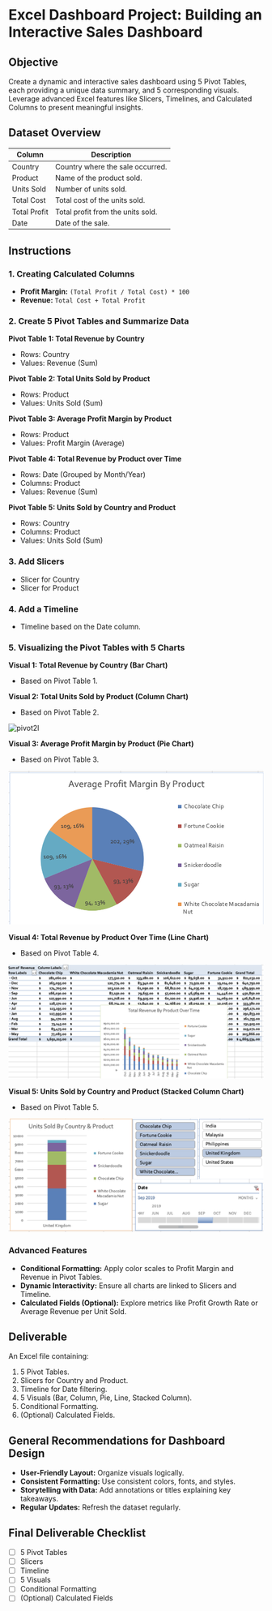 # Excel Dashboard Project: Building an Interactive Sales Dashboard

## Objective

Create a dynamic and interactive sales dashboard using 5 Pivot Tables, each providing a unique data summary, and 5 corresponding visuals. Leverage advanced Excel features like Slicers, Timelines, and Calculated Columns to present meaningful insights.

## Dataset Overview

| Column        | Description                                     |
|---------------|-------------------------------------------------|
| Country       | Country where the sale occurred.              |
| Product       | Name of the product sold.                      |
| Units Sold    | Number of units sold.                           |
| Total Cost    | Total cost of the units sold.                   |
| Total Profit  | Total profit from the units sold.                |
| Date          | Date of the sale.                               |

## Instructions

### 1. Creating Calculated Columns

*   **Profit Margin:** `(Total Profit / Total Cost) * 100`
*   **Revenue:** `Total Cost + Total Profit`

### 2. Create 5 Pivot Tables and Summarize Data

**Pivot Table 1: Total Revenue by Country**

*   Rows: Country
*   Values: Revenue (Sum)

**Pivot Table 2: Total Units Sold by Product**

*   Rows: Product
*   Values: Units Sold (Sum)

**Pivot Table 3: Average Profit Margin by Product**

*   Rows: Product
*   Values: Profit Margin (Average)

**Pivot Table 4: Total Revenue by Product over Time**

*   Rows: Date (Grouped by Month/Year)
*   Columns: Product
*   Values: Revenue (Sum)

**Pivot Table 5: Units Sold by Country and Product**

*   Rows: Country
*   Columns: Product
*   Values: Units Sold (Sum)

### 3. Add Slicers

*   Slicer for Country
*   Slicer for Product

### 4. Add a Timeline

*   Timeline based on the Date column.

### 5. Visualizing the Pivot Tables with 5 Charts

**Visual 1: Total Revenue by Country (Bar Chart)**

*   Based on Pivot Table 1.

**Visual 2: Total Units Sold by Product (Column Chart)**

*   Based on Pivot Table 2.
  

  ![pivot2l ](image11.png)

  

**Visual 3: Average Profit Margin by Product (Pie Chart)**

*   Based on Pivot Table 3.
  

  ![pivot3l ](image1.4.png)
  
  

**Visual 4: Total Revenue by Product Over Time (Line Chart)**

*   Based on Pivot Table 4.
  

  ![pivot4l ](image1.3.png)

  

**Visual 5: Units Sold by Country and Product (Stacked Column Chart)**

*   Based on Pivot Table 5.
  

  ![pivot5l ](image1.2.png)

  

### Advanced Features

*   **Conditional Formatting:** Apply color scales to Profit Margin and Revenue in Pivot Tables.
*   **Dynamic Interactivity:** Ensure all charts are linked to Slicers and Timeline.
*   **Calculated Fields (Optional):** Explore metrics like Profit Growth Rate or Average Revenue per Unit Sold.

## Deliverable

An Excel file containing:

1.  5 Pivot Tables.
2.  Slicers for Country and Product.
3.  Timeline for Date filtering.
4.  5 Visuals (Bar, Column, Pie, Line, Stacked Column).
5.  Conditional Formatting.
6.  (Optional) Calculated Fields.

## General Recommendations for Dashboard Design

*   **User-Friendly Layout:** Organize visuals logically.
*   **Consistent Formatting:** Use consistent colors, fonts, and styles.
*   **Storytelling with Data:** Add annotations or titles explaining key takeaways.
*   **Regular Updates:** Refresh the dataset regularly.

## Final Deliverable Checklist

*   [ ] 5 Pivot Tables
*   [ ] Slicers
*   [ ] Timeline
*   [ ] 5 Visuals
*   [ ] Conditional Formatting
*   [ ] (Optional) Calculated Fields
